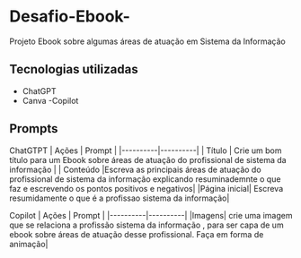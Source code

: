 # Desafio-Ebook-
Projeto Ebook sobre algumas áreas de atuação em Sistema da Informação
## Tecnologias utilizadas
- ChatGPT
- Canva
-Copilot
## Prompts
ChatGTPT
| Ações | Prompt |
|----------|----------|
| Título | Crie um bom título para um Ebook sobre áreas de atuação do profissional de sistema da informação |
| Conteúdo |Escreva as principais áreas de atuação do profissional de sistema da informação explicando resuminademnte o que faz e escrevendo os pontos positivos e negativos|
|Página inicial| Escreva resumidamente o que é a profissao sistema da informação|

Copilot
| Ações | Prompt |
|----------|----------|
|Imagens| crie uma imagem que se relaciona a profissão sistema da informação , para ser capa de um ebook sobre áreas de atuação desse profissional. Faça em forma de animação|